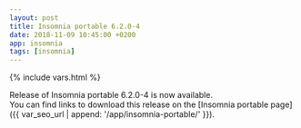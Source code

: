 ```yaml
---
layout: post
title: Insomnia portable 6.2.0-4
date: 2018-11-09 10:45:00 +0200
app: insomnia
tags: [insomnia]
---
```

{% include vars.html %}

Release of Insomnia portable 6.2.0-4 is now available.<br />
You can find links to download this release on the [Insomnia portable page]({{ var_seo_url | append: '/app/insomnia-portable/' }}).